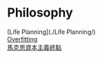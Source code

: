 # Philosophy

[Life Planning](./Life Planning/)  
[Overfitting](./Overfitting/)  
[馬克思資本主義終點](./馬克思資本主義終點/)  